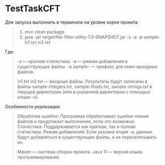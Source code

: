 # TestTaskCFT
Для запуска выполнить в терминале на уровне корня проекта:
>1. mvn clean package
>2. java -jar target/file-filter-utility-1.0-SNAPSHOT.jar -s -a -p sample- in1.txt in2.txt
>
Где:
>-s — краткая статистика.
>-a — режим добавления в существующие файлы.
>-p sample- — префикс для имен выходных файлов.
>
>in1.txt in2.txt — входные файлы.
>Результаты будут записаны в файлы sample-integers.txt, sample-floats.txt, sample-strings.txt в текущей директории (или в указанной директории с помощью опции -o).
>
Особенности реализации:
>Обработка ошибок: Программа обрабатывает ошибки чтения файлов и продолжает выполнение, если это возможно.
>Статистика: Поддерживается как краткая, так и полная статистика.
>Режим добавления: Если указана опция -a, данные будут добавляться в существующие файлы, а не перезаписывать их.
>
>Maven — система сборки проекта.
>Java 11 — версия языка программирования.
